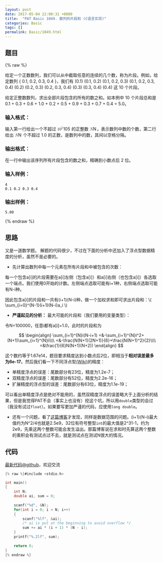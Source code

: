 ```yaml
---
layout: post
date: 2017-05-04 22:00:31 +0800
title:  "PAT Basic 1049. 数列的片段和 (C语言实现)"
categories: Basic
tags: []
permalink: Basic/1049.html
---
```


## 题目

{% raw %}<div class="ques-view"><p>给定一个正数数列，我们可以从中截取任意的连续的几个数，称为片段。例如，给定数列 { 0.1, 0.2, 0.3, 0.4 }，我们有 (0.1) (0.1, 0.2) (0.1, 0.2, 0.3) (0.1, 0.2, 0.3, 0.4) (0.2) (0.2, 0.3) (0.2, 0.3, 0.4) (0.3) (0.3, 0.4) (0.4) 这 10 个片段。</p>
<p>给定正整数数列，求出全部片段包含的所有的数之和。如本例中 10 个片段总和是 0.1 + 0.3 + 0.6 + 1.0 + 0.2 + 0.5 + 0.9 + 0.3 + 0.7 + 0.4 = 5.0。</p>
<h3 id="-">输入格式：</h3>
<p>输入第一行给出一个不超过 <span class="katex"><span class="katex-mathml"><math><mrow><mn>1</mn><msup><mn>0</mn><mn>5</mn></msup></mrow>10^5</math></span><span aria-hidden="true" class="katex-html"><span class="strut" style="height:0.8141079999999999em;"></span><span class="strut bottom" style="height:0.8141079999999999em;vertical-align:0em;"></span><span class="base textstyle uncramped"><span class="mord mathrm">1</span><span class="mord"><span class="mord mathrm">0</span><span class="msupsub"><span class="vlist"><span style="top:-0.363em;margin-right:0.05em;"><span class="fontsize-ensurer reset-size5 size5"><span style="font-size:0em;">​</span></span><span class="reset-textstyle scriptstyle uncramped mtight"><span class="mord mathrm mtight">5</span></span></span><span class="baseline-fix"><span class="fontsize-ensurer reset-size5 size5"><span style="font-size:0em;">​</span></span>​</span></span></span></span></span></span></span> 的正整数 <span class="katex"><span class="katex-mathml"><math><mrow><mi>N</mi></mrow>N</math></span><span aria-hidden="true" class="katex-html"><span class="strut" style="height:0.68333em;"></span><span class="strut bottom" style="height:0.68333em;vertical-align:0em;"></span><span class="base textstyle uncramped"><span class="mord mathit" style="margin-right:0.10903em;">N</span></span></span></span>，表示数列中数的个数，第二行给出 <span class="katex"><span class="katex-mathml"><math><mrow><mi>N</mi></mrow>N </math></span><span aria-hidden="true" class="katex-html"><span class="strut" style="height:0.68333em;"></span><span class="strut bottom" style="height:0.68333em;vertical-align:0em;"></span><span class="base textstyle uncramped"><span class="mord mathit" style="margin-right:0.10903em;">N</span></span></span></span> 个不超过 1.0 的正数，是数列中的数，其间以空格分隔。</p>
<h3 id="-">输出格式：</h3>
<p>在一行中输出该序列所有片段包含的数之和，精确到小数点后 2 位。</p>
<h3 id="-">输入样例：</h3>
<pre><code class="lang-in">4
0.1 0.2 0.3 0.4
</code></pre>
<h3 id="-">输出样例：</h3>
<pre><code class="lang-out">5.00
</code></pre>
</div>{% endraw %}

## 思路

又是一道数学题。
解题的代码很少，不过在下面的分析中还加入了浮点型数据精度的分析，虽然不是必要的。

- 先计算出数列中每一个元素在所有片段和中被包含的次数：
 
 每一个包含a[i]的片段需要在a[i]左侧（包含a[i]）和a[i]右侧（也包含a[i]）各选取一个端点。我们使用0开始的计数。左侧端点选取可能有i+1种，右侧端点选取可能有N-i种。

 因此包含a[i]的片段和一共有(i+1)(N-i)种，做一个加权求和即可求出片段和：\\( \sum_{i=0}^{N-1}(i+1)(N-i)a_i \\)
- **严谨起见的分析：** 最大可能的片段和（我们要用的变量类型）：

 令N=100000，任意i都有a[i]=1.0，此时的片段和为

$$
\begin{align}
    \sum_{i=1}^{N}i(N-i+1)
    =&-\sum_{i=1}^{N}i^2+(N+1)\sum_{i=1}^{N}i\\\\
    =&-\frac{N(N+1)(2N+1)}{6}+\frac{N(N+1)^2}{2}\\\\
    =&\frac{1}{6}N(N+1)(N+2))
\end{align}
$$

 这个数约等于1.67e14，题目要求精度达到小数点后2位，即相当于**相对误差最多为6e-17**。然后我们看一下不同浮点型[(Wiki)](https://en.wikipedia.org/wiki/Floating-point_arithmetic)的精度：

 - 单精度浮点的误差：尾数部分有23位，精度为1.2e-7；
 - 双精度浮点的误差：尾数部分有52位，精度为2.2e-16；
 - 扩展精度的浮点型的误差：尾数部分有63位，精度为1.1e-19；

 可以看出单精度浮点是绝对不能用的，虽然双精度浮点的误差略大于上面分析的结果，但是我觉得PAT不会（事实上也没有）挖这个坑，所以用`double`类型的会过（我没有试过`float`）。如果要写更加严谨的代码，应使用`long double`。

- 还有一个问题，看了[这篇博客](http://blog.csdn.net/luoluozlb/article/details/51532281)才发现，同样是数据范围的问题。(i+1)(N-i)最大值约为N^2/4也就是2.5e9，32位有符号整型`int`的最大值是2^31-1，约为2e9，先乘这两个整数可能会发生溢出。那篇博客说在求和时先算这两个整数的乘积会有测试点过不去，就是测试点在测试N很大的情况。

## 代码

[最新代码@github](https://github.com/OliverLew/PAT/blob/master/PATBasic/1049.c)，欢迎交流
```c
{% raw %}#include <stdio.h>

int main()
{
    int N;
    double ai, sum = 0;
    
    scanf("%d", &N);
    for(int i = 0; i < N; i++)
    {
        scanf("%lf", &ai);
        /* ai is put at the beginning to avoid overflow */
        sum += ai * (i + 1) * (N - i);
    }
    printf("%.2lf", sum);
    
    return 0;
}
{% endraw %}
```